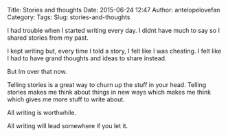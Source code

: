 Title: Stories and thoughts
Date: 2015-06-24 12:47
Author: antelopelovefan
Category: 
Tags: 
Slug: stories-and-thoughts

I had trouble when I started writing every day. I didnt have much to say so I shared stories from my past.

I kept writing but, every time I told a story, I felt like I was cheating. I felt like I had to have grand thoughts and ideas to share instead.

But Im over that now.

Telling stories is a great way to churn up the stuff in your head. Telling stories makes me think about things in new ways which makes me think which gives me more stuff to write about.

All writing is worthwhile.

All writing will lead somewhere if you let it.

